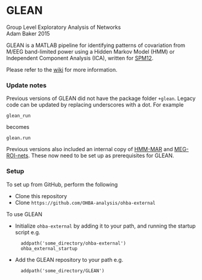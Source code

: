 # GLEAN

Group Level Exploratory Analysis of Networks                              
Adam Baker 2015

GLEAN is a MATLAB pipeline for identifying patterns of covariation from M/EEG band-limited power using a Hidden Markov Model (HMM) or Independent Component Analysis (ICA), written for [SPM12](http://www.fil.ion.ucl.ac.uk/spm/software/spm12/).

Please refer to the [wiki](../../wiki/Home) for more information.

### Update notes

Previous versions of GLEAN did not have the package folder `+glean`. Legacy code can be updated by replacing underscores with a dot. For example

	glean_run

becomes

	glean.run


Previous versions also included an internal copy of [HMM-MAR](https://github.com/OHBA-analysis/HMM-MAR/) and [MEG-ROI-nets](https://github.com/OHBA-analysis/MEG-ROI-nets). These now need to be set up as prerequisites for GLEAN.

### Setup

To set up from GitHub, perform the following

- Clone this repository
- Clone `https://github.com/OHBA-analysis/ohba-external`

To use GLEAN

- Initialize `ohba-external` by adding it to your path, and running the startup script e.g.

		addpath('some_directory/ohba-external')
		ohba_external_startup

- Add the GLEAN repository to your path e.g.

		addpath('some_directory/GLEAN')

	
